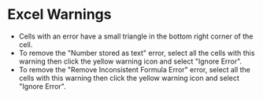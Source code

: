 # Excel Warnings

- Cells with an error have a small triangle in the bottom right corner of the cell.
- To remove the "Number stored as text" error, select all the cells with this warning then click the yellow warning icon and select "Ignore Error".
- To remove the "Remove Inconsistent Formula Error" error, select all the cells with this warning then click the yellow warning icon and select "Ignore Error".
